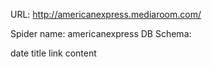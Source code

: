 URL: http://americanexpress.mediaroom.com/

Spider name: americanexpress
DB Schema:

date
title
link
content
